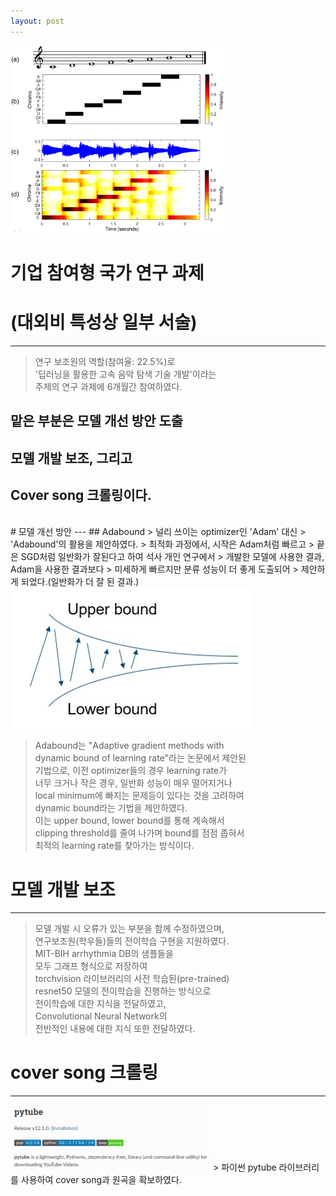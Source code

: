 ```yaml
---
layout: post
---
```

<img src="/images/fulls/chroma_feature.jpg" style="width:342px; height:300px;">  

# 기업 참여형 국가 연구 과제  
# (대외비 특성상 일부 서술)  
---
> 연구 보조원의 역할(참여율: 22.5%)로  
> '딥러닝을 활용한 고속 음악 탐색 기술 개발'이라는  
> 주제의 연구 과제에 6개월간 참여하였다.  

## 맡은 부분은 모델 개선 방안 도출  
## 모델 개발 보조, 그리고  
## Cover song 크롤링이다.  
<br/>
# 모델 개선 방안
---
## Adabound  
> 널리 쓰이는 optimizer인 'Adam' 대신  
> 'Adabound'의 활용을 제안하였다.  
> 최적화 과정에서, 시작은 Adam처럼 빠르고  
> 끝은 SGD처럼 일반화가 잘된다고 하여 석사 개인 연구에서  
> 개발한 모델에 사용한 결과, Adam을 사용한 결과보다  
> 미세하게 빠르지만 분류 성능이 더 좋게 도출되어  
> 제안하게 되었다.(일반화가 더 잘 된 결과.)

<img src="/images/fulls/dynamicbound.jpg" style="width:384px; height:225px;">  

> Adabound는 "Adaptive gradient methods with  
> dynamic bound of learning rate"라는 논문에서 제안된  
> 기법으로, 이전 optimizer들의 경우 learning rate가  
> 너무 크거나 작은 경우, 일반화 성능이 매우 떨어지거나  
> local minimum에 빠지는 문제등이 있다는 것을 고려하여  
> dynamic bound라는 기법을 제안하였다.  
> 이는 upper bound, lower bound를 통해 계속해서  
> clipping threshold를 줄여 나가며 bound를 점점 좁혀서  
> 최적의 learning rate를 찾아가는 방식이다.  

# 모델 개발 보조
--- 
> 모델 개발 시 오류가 있는 부분을 함께 수정하였으며,  
> 연구보조원(학우들)들의 전이학습 구현을 지원하였다.  
> MIT-BIH arrhythmia DB의 샘플들을  
> 모두 그래프 형식으로 저장하여  
> torchvision 라이브러리의 사전 학습된(pre-trained)  
> resnet50 모델의 전이학습을 진행하는 방식으로  
> 전이학습에 대한 지식을 전달하였고,  
> Convolutional Neural Network의  
> 전반적인 내용에 대한 지식 또한 전달하였다.    

# cover song 크롤링 
---
<img src="/images/fulls/pytube.jpg" style="width:320px; height:105px;"> 
> 파이썬 pytube 라이브러리를 사용하여 cover song과 원곡을 확보하였다.  